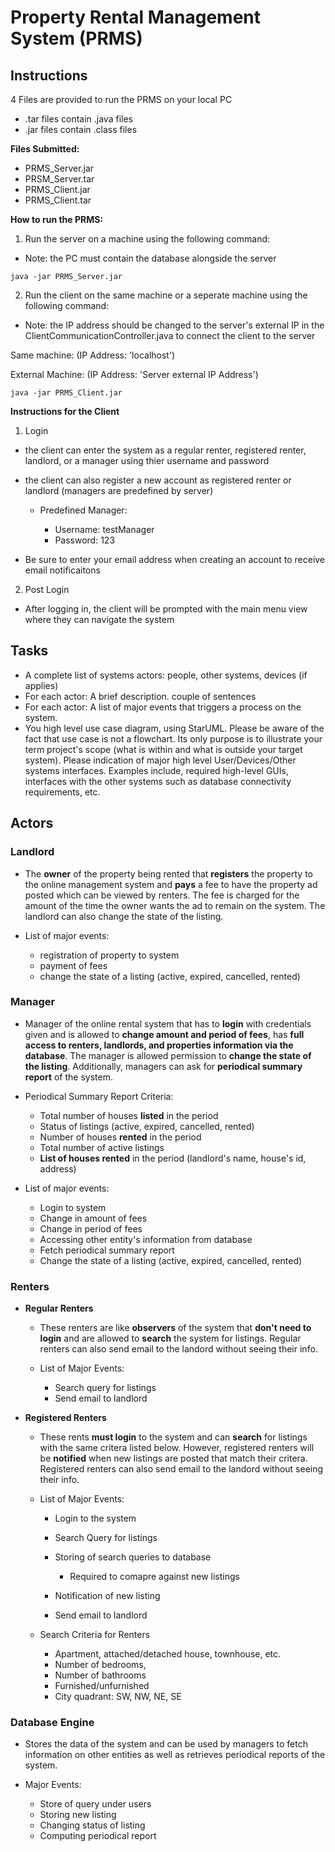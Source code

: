 
# Property Rental Management System (PRMS)

## Instructions

4 Files are provided to run the PRMS on your local PC

* .tar files contain .java files
* .jar files contain .class files

**Files Submitted:**

* PRMS_Server.jar
* PRSM_Server.tar
* PRMS_Client.jar
* PRMS_Client.tar

**How to run the PRMS:**

1. Run the server on a machine using the following command: 

* Note: the PC must contain the database alongside the server

```
java -jar PRMS_Server.jar
```

2. Run the client on the same machine or a seperate machine using the following command:

* Note: the IP address should be changed to the server's external IP in the ClientCommunicationController.java to connect the client to the server

Same machine: (IP Address: 'localhost')

External Machine: (IP Address: 'Server external IP Address')

```
java -jar PRMS_Client.jar
```

**Instructions for the Client**

1. Login

* the client can enter the system as a regular renter, registered renter, landlord, or a manager using thier username and password
* the client can also register a new account as registered renter or landlord (managers are predefined by server)

	* Predefined Manager: 
	
		* Username: testManager
		* Password: 123

* Be sure to enter your email address when creating an account to receive email notificaitons

2. Post Login

* After logging in, the client will be prompted with the main menu view where they can navigate the system

## Tasks

* A complete list of systems actors: people, other systems, devices (if applies)
* For each actor:  A  brief description. couple of sentences
* For each actor: A list of major events that triggers a process on the system. 
* You high level use case diagram, using StarUML. Please be aware of the fact that use case is not a flowchart. Its only purpose is to illustrate your term project's scope (what is within and what is outside your target system). Please indication of major high level User/Devices/Other systems interfaces. Examples include, required high-level GUIs, interfaces with the other systems such as database connectivity requirements, etc.

## Actors

### Landlord

* The **owner** of the property being rented that **registers** the property to the online management system and **pays** a fee to have the property ad posted which can be viewed by renters. The fee is charged for the amount of the time the owner wants the ad to remain on the system. The landlord can also change the state of the listing.
* List of major events:

	* registration of property to system
	* payment of fees
	* change the state of a listing (active, expired, cancelled, rented)

### Manager

* Manager of the online rental system that has to **login** with credentials given and is allowed to **change amount and period of fees**, has **full access to renters, landlords, and properties information via the database**. The manager is allowed permission to **change the state of the listing**. Additionally, managers can ask for **periodical summary report** of the system.
* Periodical Summary Report Criteria:

	* Total number of houses **listed** in the period
	* Status of listings (active, expired, cancelled, rented)
	* Number of houses **rented** in the period
	* Total number of active listings
	* **List of houses rented** in the period (landlord's name, house's id, address)

* List of major events:

	* Login to system
	* Change in amount of fees
	* Change in period of fees
	* Accessing other entity's information from database
	* Fetch periodical summary report 
	* Change the state of a listing (active, expired, cancelled, rented)


### Renters
* **Regular Renters**

	* These renters are like **observers** of the system that **don't need to login** and are allowed to **search** the system for listings. Regular renters can also send email to the landord without seeing their info.
	* List of Major Events:

		* Search query for listings
		* Send email to landlord

* **Registered Renters**

	* These rents **must login** to the system and can **search** for listings with the same critera listed below. However, registered renters will be **notified** when new listings are posted that match their critera. Registered renters can also send email to the landord without seeing their info.
	* List of Major Events:

		* Login to the system
		* Search Query for listings
		* Storing of search queries to database

			* Required to comapre against new listings

		* Notification of new listing
		* Send email to landlord

	* Search Criteria for Renters

		* Apartment, attached/detached house, townhouse, etc.
		* Number of bedrooms,
		* Number of bathrooms
		* Furnished/unfurnished
		* City quadrant: SW, NW, NE, SE

### Database Engine

* Stores the data of the system and can be used by managers to fetch information on other entities as well as retrieves periodical reports of the system.
* Major Events:

	* Store of query under users
	* Storing new listing
	* Changing status of listing 
	* Computing periodical report


<!--stackedit_data:
eyJoaXN0b3J5IjpbLTE4NzY2NjQyNzRdfQ==
-->
